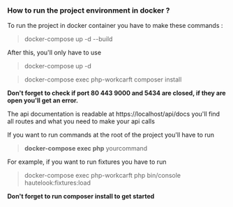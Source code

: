 ### How to run the project environment in docker ?
To run the project in docker container you have to make these commands :
> docker-compose up -d --build

After this, you'll only have to use
> docker-compose up -d

> docker-compose exec php-workcarft composer install

**Don't forget to check if port 80 443 9000 and 5434 are closed, if they are open you'll get an error.**

The api documentation is readable at https://localhost/api/docs you'll find all routes and what you need to make your api calls

If you want to run commands at the root of the project you'll have to run
> **docker-compose exec php** yourcommand
>
For example, if you want to run fixtures you have to run
>docker-compose exec php-workcarft php bin/console hautelook:fixtures:load

**Don't forget to run composer install to get started**
